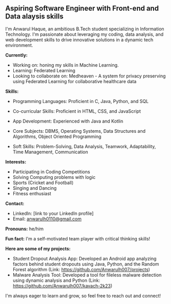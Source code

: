 ## Aspiring Software Engineer with Front-end and Data alaysis skills

I'm Anwarul Haque, an ambitious B.Tech student specializing in Information Technology. I'm passionate about leveraging my coding, data analysis, and web development skills to drive innovative solutions in a dynamic tech environment.

**Currently:**

*  Working on:  honing my skills in Machine Learning.
*  Learning:  Federated Learning
*  Looking to collaborate on: Medheaven - A system for privacy preserving using Federated Learning for collaborative healthcare data

**Skills:**

* Programming Languages: Proficient in C, Java, Python, and SQL
  
* Co-curricular Skills: Proficient in HTML, CSS, and JavaScript
* App Development: Experienced with Java and Kotlin
* Core Subjects: DBMS, Operating Systems, Data Structures and Algorithms, Object Oriented Programming
* Soft Skills: Problem-Solving, Data Analysis, Teamwork, Adaptability, Time Management, Communication

**Interests:**

* Participating in Coding Competitions
* Solving Computing problems with logic
* Sports (Cricket and Football)
* Singing and Dancing
* Fitness enthusiast

**Contact:**

* LinkedIn: [link to your LinkedIn profile]
* Email: anwarulh0110@gmail.com

**Pronouns:** he/him

**Fun fact:** I'm a self-motivated team player with critical thinking skills!

**Here are some of my projects:**

* Student Dropout Analysis App: Developed an Android app analyzing factors behind student dropouts using Java, Python, and the Random Forest algorithm (Link: https://github.com/Anwarulh007/projects)
* Malware Analysis Tool: Developed a tool for fileless malware detection using dynamic analysis and Python (Link: https://github.com/Anwarulh007/kavach-2k23)

I'm always eager to learn and grow, so feel free to reach out and connect!
